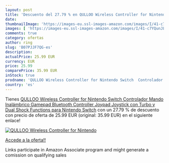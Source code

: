 ```yaml
---
layout: post
title: 'Descuento del 27.79 % en QULLOO Wireless Controller for Nintendo '
date: 
thumbnailImage: 'https://images-eu.ssl-images-amazon.com/images/I/41-c7YQunJL._SL200_.jpg'
images: [ 'https://images-eu.ssl-images-amazon.com/images/I/41-c7YQunJL._SL200_.jpg' ]
comments: true
category: ofertas
author: ring
slug: 'B07PJJF7QG-es'
description:
actualPrice: 25.99 EUR
currency: EUR
price: 25.99
comparePrice: 35.99 EUR
inStock: true
prodname: 'QULLOO Wireless Controller for Nintendo Switch  Controlador Mando Inalámbrico Gamepad Bluetooth Controller Joypad Joystick con Turbo y Dual Shock Functions para Nintendo Switch'
country: 'es'
---
```


Tienes [QULLOO Wireless Controller for Nintendo Switch  Controlador Mando Inalámbrico Gamepad Bluetooth Controller Joypad Joystick con Turbo y Dual Shock Functions para Nintendo Switch](https://www.amazon.es/dp/B07PJJF7QG/?tag=tolees-21) con un 27.79 % de descuento con precio de oferta de 25.99 EUR (original: 35.99 EUR) en el siguiente enlace!

[![QULLOO Wireless Controller for Nintendo ](https://images-eu.ssl-images-amazon.com/images/I/41-c7YQunJL._SL200_.jpg)](https://www.amazon.es/dp/B07PJJF7QG/?tag=tolees-21)

[Accede a la oferta!!](https://www.amazon.es/dp/B07PJJF7QG/?tag=tolees-21)

Links participate in Amazon Associate program and might generate a comission on qualifying sales


